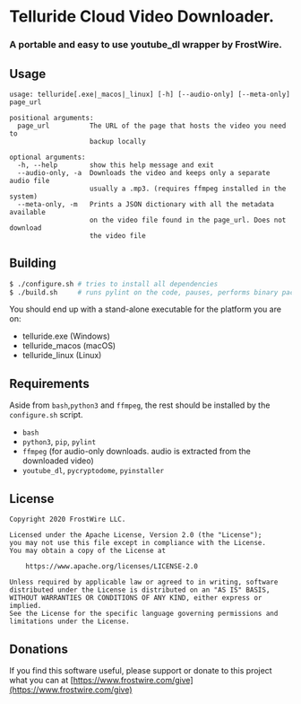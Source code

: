 # Telluride Cloud Video Downloader.

### A portable and easy to use youtube_dl wrapper by FrostWire.    

## Usage
```
usage: telluride[.exe|_macos|_linux] [-h] [--audio-only] [--meta-only] page_url

positional arguments:
  page_url          The URL of the page that hosts the video you need to
                    backup locally

optional arguments:
  -h, --help        show this help message and exit
  --audio-only, -a  Downloads the video and keeps only a separate audio file
                    usually a .mp3. (requires ffmpeg installed in the system)
  --meta-only, -m   Prints a JSON dictionary with all the metadata available
                    on the video file found in the page_url. Does not download
                    the video file
```

## Building

```bash
$ ./configure.sh # tries to install all dependencies
$ ./build.sh     # runs pylint on the code, pauses, performs binary packaging
```

You should end up with a stand-alone executable for the platform you are on:

 - telluride.exe (Windows)
 - telluride_macos (macOS)
 - telluride_linux (Linux)

## Requirements
 Aside from `bash`,`python3` and `ffmpeg`, the rest should be installed by the `configure.sh` script.
    
 - `bash`
 - `python3`, `pip`, `pylint`
 - `ffmpeg` (for audio-only downloads. audio is extracted from the downloaded video)
 - `youtube_dl`, `pycryptodome`, `pyinstaller`

## License
```
Copyright 2020 FrostWire LLC.

Licensed under the Apache License, Version 2.0 (the "License");
you may not use this file except in compliance with the License.
You may obtain a copy of the License at
    
    https://www.apache.org/licenses/LICENSE-2.0

Unless required by applicable law or agreed to in writing, software
distributed under the License is distributed on an "AS IS" BASIS,
WITHOUT WARRANTIES OR CONDITIONS OF ANY KIND, either express or implied.
See the License for the specific language governing permissions and
limitations under the License.
```

## Donations

If you find this software useful, please support or donate to this project what you can at [https://www.frostwire.com/give](https://www.frostwire.com/give)